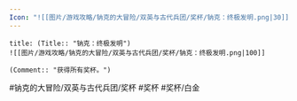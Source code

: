 ```yaml
---
Icon: "![[图片/游戏攻略/钠克的大冒险/双英与古代兵团/奖杯/钠克：终极发明.png|30]]"
---
```

```ad-common-platinum-trophy
title: (Title:: "钠克：终极发明")
![[图片/游戏攻略/钠克的大冒险/双英与古代兵团/奖杯/钠克：终极发明.png|100]]

(Comment:: "获得所有奖杯。")
```

#钠克的大冒险/双英与古代兵团/奖杯 #奖杯 #奖杯/白金
